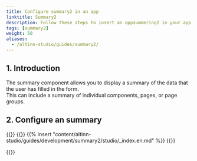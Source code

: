 ```yaml
---
title: Configure summary2 in an app
linktitle: Summary2
description: Follow these steps to insert an oppsummering2 in your app.
tags: [summary2]
weight: 50
aliases:
  - /altinn-studio/guides/summary2/
---
```


<!-- Before you start -->

## 1. Introduction

The summary component allows you to display a summary of the data that the user has filled in the form.  
This can include a summary of individual components, pages, or page groups.

## 2. Configure an summary

{{<content-version-selector classes="border-box">}}
{{<content-version-container version-label="Altinn Studio Designer">}}
{{% insert "content/altinn-studio/guides/development/summary2/studio/_index.en.md" %}}
{{</content-version-container>}}

{{</content-version-selector>}}
